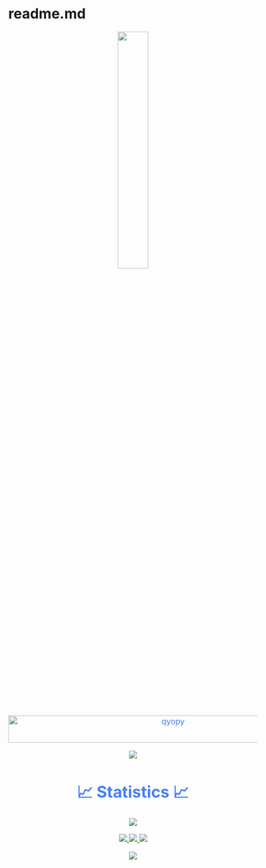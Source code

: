 # readme.md
<p align="center"><img src="animation.gif" width="35%"></p>
<div style=" font-size: medium; color: #447ff7" align=center>

  <img src="https://readme-typing-svg.herokuapp.com?font=Kaushan+Script&size=40&duration=3500&color=447FF7&background=FFFFFF00&center=true&vCenter=true&width=650&height=55&lines=Hey!+We+Are +galaxyhax!+%F0%9F%91%8B%F0%9F%8F%BB;We+are+developing+Softwares+%F0%9F%A7%91%F0%9F%8F%BB%E2%80%8D%F0%9F%92%BB;+from+Hungary;Our+Site+galaxyhax.cloud+%F0%9F%93%88;In+building+backend+infrastructures+%E2%9A%99%EF%B8%8F" alt="qyopy" width="650" height="55">

<p  align="center">
<img src="https://user-images.githubusercontent.com/73097560/115834477-dbab4500-a447-11eb-908a-139a6edaec5c.gif">             
<br>

# 📈 Statistics 📈
![](https://komarev.com/ghpvc/?username=qyopy&color=447ff7&label=Visitor+count)

<p align="center">
  <a href="https://github.com/qyopy">
    <img src="https://github-readme-stats.vercel.app/api?username=qyopy&show_icons=true&theme=github_dark&hide_border=true" />
    <img src="https://github-readme-streak-stats.herokuapp.com/?user=qyopy&theme=github-dark-blue&hide_border=true" />
    <img src="https://activity-graph.herokuapp.com/graph?username=qyopy&theme=react-dark" />
</a>
</p>


<p  align="center">
<img src="https://user-images.githubusercontent.com/73097560/115834477-dbab4500-a447-11eb-908a-139a6edaec5c.gif">             
<br>

</div>
<!--
**qyopy/qyopy** is a ✨ _special_ ✨ repository because its `README.md` (this file) appears on your GitHub profile.

